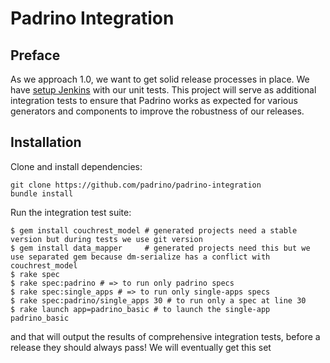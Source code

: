 # Padrino Integration

## Preface

As we approach 1.0, we want to get solid release processes in place. We have [setup Jenkins](http://jenkins.lipsiasoft.com) with our unit tests. This project will serve as additional integration tests to ensure that Padrino works as expected for various generators and components to improve the robustness of our releases.

## Installation

Clone and install dependencies:

```
git clone https://github.com/padrino/padrino-integration
bundle install
```

Run the integration test suite:

```
$ gem install couchrest_model # generated projects need a stable version but during tests we use git version
$ gem install data_mapper     # generated projects need this but we use separated gem because dm-serialize has a conflict with couchrest_model
$ rake spec
$ rake spec:padrino # => to run only padrino specs
$ rake spec:single_apps # => to run only single-apps specs
$ rake spec:padrino/single_apps 30 # to run only a spec at line 30
$ rake launch app=padrino_basic # to launch the single-app padrino_basic
```

and that will output the results of comprehensive integration tests, before a release they should always pass! We will eventually get this set